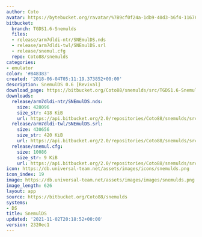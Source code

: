 ```yaml
---
author: Coto
avatar: https://bytebucket.org/ravatar/%7B9cf0f24a-1db9-40d3-b6f4-116761b7fe0b%7D?ts=default
bitbucket:
  branch: TGDS1.6-Snemulds
  files:
  - release/arm7dldi-ntr/SNEmulDS.nds
  - release/arm7dldi-twl/SNEmulDS.srl
  - release/snemul.cfg
  repo: Coto88/snemulds
categories:
- emulator
color: '#848383'
created: '2018-06-04T05:11:19.373852+00:00'
description: SnemulDS 0.6 [Revival]
download_page: https://bitbucket.org/Coto88/snemulds/src/TGDS1.6-Snemulds/release/arm7dldi-ntr/SNEmulDS.nds
downloads:
  release/arm7dldi-ntr/SNEmulDS.nds:
    size: 428096
    size_str: 418 KiB
    url: https://api.bitbucket.org/2.0/repositories/Coto88/snemulds/src/2320ec1aed6fb9bd343ad1223efeaf76e9aa5423/release/arm7dldi-ntr/SNEmulDS.nds
  release/arm7dldi-twl/SNEmulDS.srl:
    size: 430656
    size_str: 420 KiB
    url: https://api.bitbucket.org/2.0/repositories/Coto88/snemulds/src/2320ec1aed6fb9bd343ad1223efeaf76e9aa5423/release/arm7dldi-twl/SNEmulDS.srl
  release/snemul.cfg:
    size: 10086
    size_str: 9 KiB
    url: https://api.bitbucket.org/2.0/repositories/Coto88/snemulds/src/2320ec1aed6fb9bd343ad1223efeaf76e9aa5423/release/snemul.cfg
icon: https://db.universal-team.net/assets/images/icons/snemulds.png
icon_index: 19
image: https://db.universal-team.net/assets/images/images/snemulds.png
image_length: 626
layout: app
source: https://bitbucket.org/Coto88/snemulds
systems:
- DS
title: SnemulDS
updated: '2021-11-02T20:18:52+00:00'
version: 2320ec1
---
```

